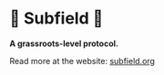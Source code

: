 # 🌿 Subfield 🌿

**A grassroots-level protocol.**

Read more at the website: [subfield.org](https://subfield.org)